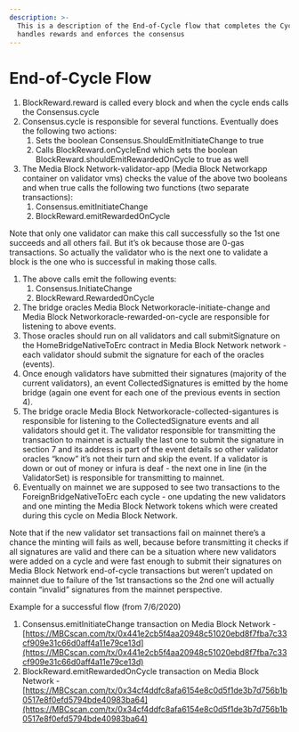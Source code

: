 ```yaml
---
description: >-
  This is a description of the End-of-Cycle flow that completes the Cycle and
  handles rewards and enforces the consensus
---
```


# End-of-Cycle Flow

1. BlockReward.reward is called every block and when the cycle ends calls the Consensus.cycle
2. Consensus.cycle is responsible for several functions. Eventually does the following two actions:
   1. Sets the boolean Consensus.ShouldEmitInitiateChange to true
   2. Calls BlockReward.onCycleEnd which sets the boolean BlockReward.shouldEmitRewardedOnCycle to true as well
3. The Media Block Network-validator-app (Media Block Networkapp container on validator vms) checks the value of the above two booleans and when true calls the following two functions (two separate transactions):
   1. Consensus.emitInitiateChange
   2. BlockReward.emitRewardedOnCycle

Note that only one validator can make this call successfully so the 1st one succeeds and all others fail. But it’s ok because those are 0-gas transactions. So actually the validator who is the next one to validate a block is the one who is successful in making those calls.

1. The above calls emit the following events:
   1. Consensus.InitiateChange
   2. BlockReward.RewardedOnCycle
2. The bridge oracles Media Block Networkoracle-initiate-change and Media Block Networkoracle-rewarded-on-cycle are responsible for listening to above events.
3. Those oracles should run on all validators and call submitSignature on the HomeBridgeNativeToErc contract in Media Block Network network - each validator should submit the signature for each of the oracles (events).
4. Once enough validators have submitted their signatures (majority of the current validators), an event CollectedSignatures is emitted by the home bridge (again one event for each one of the previous events in section 4).
5. The bridge oracle Media Block Networkoracle-collected-sigantures is responsible for listening to the CollectedSignature events and all validators should get it. The validator responsible for transmitting the transaction to mainnet is actually the last one to submit the signature in section 7 and its address is part of the event details so other validator oracles “know” it’s not their turn and skip the event. If a validator is down or out of money or infura is deaf - the next one in line (in the ValidatorSet) is responsible for transmitting to mainnet.
6. Eventually on mainnet we are supposed to see two transactions to the ForeignBridgeNativeToErc each cycle - one updating the new validators and one minting the Media Block Network tokens which were created during this cycle on Media Block Network.

Note that if the new validator set transactions fail on mainnet there’s a chance the minting will fails as well, because before transmitting it checks if all signatures are valid and there can be a situation where new validators were added on a cycle and were fast enough to submit their signatures on Media Block Network end-of-cycle transactions but weren’t updated on mainnet due to failure of the 1st transactions so the 2nd one will actually contain “invalid” signatures from the mainnet perspective.



Example for a successful flow (from 7/6/2020)

1. Consensus.emitInitiateChange transaction on Media Block Network - [https://MBCscan.com/tx/0x441e2cb5f4aa20948c51020ebd8f7fba7c33cf909e31c66d0aff4a11e79ce13d](https://MBCscan.com/tx/0x441e2cb5f4aa20948c51020ebd8f7fba7c33cf909e31c66d0aff4a11e79ce13d)
2. BlockReward.emitRewardedOnCycle transaction on Media Block Network - [https://MBCscan.com/tx/0x34cf4ddfc8afa6154e8c0d5f1de3b7d756b1b0517e8f0efd5794bde40983ba64](https://MBCscan.com/tx/0x34cf4ddfc8afa6154e8c0d5f1de3b7d756b1b0517e8f0efd5794bde40983ba64)

